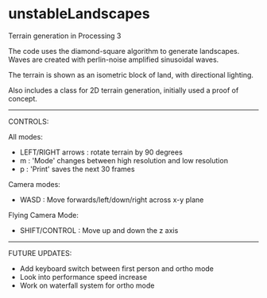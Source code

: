 # unstableLandscapes
Terrain generation in Processing 3

The code uses the diamond-square algorithm to generate landscapes.
Waves are created with perlin-noise amplified sinusoidal waves.

The terrain is shown as an isometric block of land, with directional lighting.

Also includes a class for 2D terrain generation, initially used a proof of concept.

-------------------------------------------------------
CONTROLS:

All modes:

  * LEFT/RIGHT arrows : rotate terrain by 90 degrees
  * m : 'Mode' changes between high resolution and low resolution  
  * p : 'Print' saves the next 30 frames

Camera modes:

  * WASD : Move forwards/left/down/right across x-y plane

Flying Camera Mode:

  * SHIFT/CONTROL : Move up and down the z axis

-------------------------------------------------------
FUTURE UPDATES:

* Add keyboard switch between first person and ortho mode
* Look into performance speed increase
* Work on waterfall system for ortho mode
